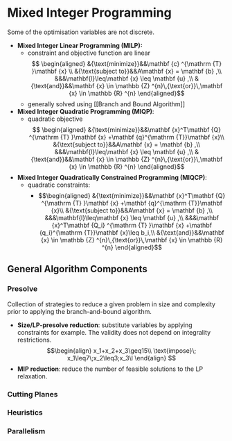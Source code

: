 # Mixed Integer Programming
Some of the optimisation variables are not discrete.


- **Mixed Integer Linear Programming (MILP):**
	- constraint and objective function are linear
$$
\begin{aligned}
&{\text{minimize}}&&\mathbf {c} ^{\mathrm {T} }\mathbf {x} \\
&{\text{subject to}}&&A\mathbf {x} = \mathbf {b} ,\\
&&&\mathbf{l}\leq\mathbf {x} \leq \mathbf {u} ,\\
&{\text{and}}&&\mathbf {x} \in \mathbb {Z} ^{n}\,{\text{or}}\,\mathbf {x} \in \mathbb {R} ^{n}
\end{aligned}$$
	- generally solved using [[Branch and Bound Algorithm]]
- **Mixed Integer Quadratic Programming (MIQP)**:
	- quadratic objective $$
\begin{aligned}
&{\text{minimize}}&&\mathbf {x}^T\mathbf {Q} ^{\mathrm {T} }\mathbf {x} +\mathbf {q}^{\mathrm {T}}\mathbf {x}\\
&{\text{subject to}}&&A\mathbf {x} = \mathbf {b} ,\\
&&&\mathbf{l}\leq\mathbf {x} \leq \mathbf {u} ,\\
&{\text{and}}&&\mathbf {x} \in \mathbb {Z} ^{n}\,{\text{or}}\,\mathbf {x} \in \mathbb {R} ^{n}
\end{aligned}$$
- **Mixed Integer Quadratically Constrained Programming (MIQCP)**:
	- quadratic constraints:
		- $$\begin{aligned}
&{\text{minimize}}&&\mathbf {x}^T\mathbf {Q} ^{\mathrm {T} }\mathbf {x} +\mathbf {q}^{\mathrm {T}}\mathbf {x}\\
&{\text{subject to}}&&A\mathbf {x} = \mathbf {b} ,\\
&&&\mathbf{l}\leq\mathbf {x} \leq \mathbf {u} ,\\
&&&\mathbf {x}^T\mathbf {Q_i} ^{\mathrm {T} }\mathbf {x} +\mathbf {q_i}^{\mathrm {T}}\mathbf {x}\leq b_i,\\
&{\text{and}}&&\mathbf {x} \in \mathbb {Z} ^{n}\,{\text{or}}\,\mathbf {x} \in \mathbb {R} ^{n}
\end{aligned}$$


## General Algorithm Components
### Presolve
Collection of strategies to reduce a given problem in size and complexity prior to applying the branch-and-bound algorithm. 

- **Size/LP-presolve reduction**: substitute variables by applying constraints for example. The validity does not depend on integrality restrictions.
	$$\begin{align}
	x_1+x_2+x_3\geq15\\
	\text{impose}\; x_1\leq7\;x_2\leq3;x_3\l
	\end{align}
	$$
-  **MIP reduction**: reduce the number of feasible solutions to the LP relaxation. 

### Cutting Planes
### Heuristics
### Parallelism
